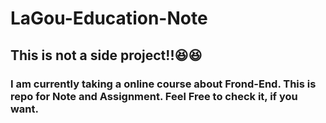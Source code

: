 # LaGou-Education-Note

## This is not a side project!!:laughing::laughing:
### I am currently taking a online course about Frond-End. This is repo for Note and Assignment. Feel Free to check it, if you want.
